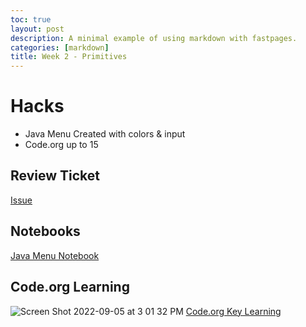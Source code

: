 ```yaml
---
toc: true
layout: post
description: A minimal example of using markdown with fastpages.
categories: [markdown]
title: Week 2 - Primitives
---
```


# Hacks
- Java Menu Created with colors & input
- Code.org up to 15

## Review Ticket
[Issue](https://github.com/SanjayB06/tri1fastpages/issues/4)

## Notebooks 
[Java Menu Notebook](https://sanjayb06.github.io/tri1fastpages/2022/08/31/Java-Objects-Menu.html)


## Code.org Learning

![Screen Shot 2022-09-05 at 3 01 32 PM](https://user-images.githubusercontent.com/70538669/188515967-d5cd29ad-2cd5-454c-a3f1-c75f2f6c129a.png)
[Code.org Key Learning](https://sanjayb06.github.io/tri1fastpages/markdown/2022/06/09/Code-Key-Learning.html)
